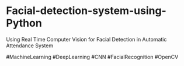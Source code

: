 # Facial-detection-system-using-Python
Using Real Time Computer Vision for Facial Detection in Automatic Attendance System

#MachineLearning #DeepLearning #CNN #FacialRecognition #OpenCV
